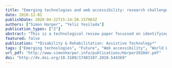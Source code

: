 ```yaml
---
title: "Emerging technologies and web accessibility: research challenges and opportunities focussing on vision issues"
date: 2010-12-01
publishDate: 2020-04-22T15:14:20.157963Z
authors: ["Simon Harper", "Yeliz Yesilada"]
publication_types: ["2"]
abstract: "This is a technological review paper focussed on identifying both the research challenges and opportunities for further investigation arising from emerging technologies, and it does not aim to propose any recommendation or standard. It is focussed on blind and partially sighted World Wide Web (Web) users along with others who use assistive technologies. The Web is a fast moving interdisciplinary domain in which new technologies, techniques and research is in perpetual development. It is often difficult to maintain a holistic view of new developments within the multiple domains which together make up the Web. This suggests that knowledge of the current developments and predictions of future developments are additionally important for the accessibility community. Web accessibility has previously been characterised by the correction of our past mistakes to make the current Web fulfil the original vision of access for all. New technologies were not designed with accessibility in mind and technologies that could be useful for addressing accessibility issues were not identified or adopted by the accessibility community. We wish to enable the research community to undertake preventative measures and proactively address challenges, while recognising opportunities, before they become unpreventable or require retrospective technological enhancement. This article then reviews emerging trends within the Web and Web Accessibility domains."
featured: false
publication: "*Disability & Rehabilitation: Assistive Technology*"
tags: ["Emerging technologies", "Future", "Web accessibility", "World Wide Web"]
url_pdf: "http://www.simonharper.info/publications/Harper2010dr.pdf"
doi: "http://dx.doi.org/10.3109/17483107.2010.544369"
---
```


